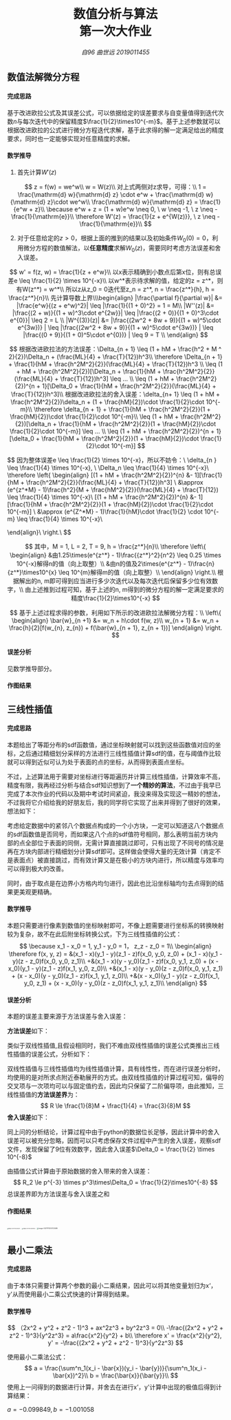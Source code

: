 <h1  align = "center" >数值分析与算法<br>第一次大作业 </h1>

<h6 align = "center">自96 曲世远 2019011455</h6>



## 数值法解微分方程

#### 完成思路

基于改进欧拉公式及其误差公式，可以依据给定的误差要求与自变量值得到迭代次数$n$与每次迭代中的保留精度$\frac{1}{2}\times10^{-m}$。基于上述参数就可以根据改进欧拉的公式进行微分方程迭代求解，基于此求得的解一定满足给出的精度要求，同时也一定能够实现对任意精度的求解。

#### 数学推导

1. 首先计算$W'(z)$

$$
z = f(w) = we^w\\
w = W(z)\\
对上式两侧对z求导，可得：\\
1 = \frac{\mathrm{d} w}{\mathrm{d} z} \cdot e^w + \frac{\mathrm{d} w}{\mathrm{d} z}\cdot we^w\\
\frac{\mathrm{d} w}{\mathrm{d} z} = \frac{1}{e^w + z}\\
\because e^w + z = (1 + w)e^w \neq 0, \ w \neq -1, \ z \neq -\frac{1}{\mathrm{e}}\\
\therefore W'(z) = \frac{1}{z + e^{W(z)}}, \ z \neq -\frac{1}{\mathrm{e}}\\
$$

2. 对于任意给定的$z > 0$，根据上面的推到的结果以及初始条件$W_0(0) = 0$，利用微分方程的数值解法，以**任意精度**求解$W_0(z)$，需要同时考虑方法误差和舍入误差。

$$
w' = f(z, w) = \frac{1}{z + e^w}\\
以x表示精确到小数点后第x位，则有总误差e \leq \frac{1}{2} \times 10^{-x}\\
以w^*表示待求解的值，给定的z = z^*，则有W(z^*) = w^*\\
所以z从z_0 = 0迭代至z_n = z^*, n = \frac{z^*}{h}, h = \frac{z^*}{n}\\
先计算导数上界\\\begin{align}
|\frac{\partial f}{\partial w}|  &= |\frac{e^w}{(z + e^w)^2}| \leq  |\frac{1}{(1 + 0)^2} = 1 = M\\
|W''(z)| &= |\frac{(2 + w)}{(1 + w)^3\cdot e^{2w}}| \leq |\frac{(2 + 0)}{(1 + 0)^3\cdot e^{0}}| \leq 2 = L \\
|W^{(3)}(z)| &=  |\frac{(2w^2 + 8w + 9)}{(1 + w)^5\cdot e^{3w})} | \leq |\frac{(2w^2 + 8w + 9)}{(1 + w)^5\cdot e^{3w})} | \leq |\frac{(0 + 9)}{(1 + 0)^5\cdot e^{0})} | \leq 9 = T \\ 
\end{align}
$$

$$
根据改进欧拉法的方法误差：\Delta_{n + 1} \leq (1 + hM + \frac{h^2 + M ^ 2}{2})\Delta_n + (\frac{ML}{4} + \frac{T}{12})h^3\\
\therefore \Delta_{n + 1} + \frac{1}{hM + \frac{h^2M^2}{2}}(\frac{ML}{4} + \frac{T}{12})h^3 \\ \leq (1 + hM + \frac{h^2M^2}{2})[\Delta_n + \frac{1}{hM + \frac{h^2M^2}{2}}(\frac{ML}{4} + \frac{T}{12})h^3] \leq ... \\
\leq (1 + hM + \frac{h^2M^2}{2})^{n + 1}[\Delta_0 + \frac{1}{hM + \frac{h^2M^2}{2}}(\frac{ML}{4} + \frac{T}{12})h^3]\\
根据改进欧拉法的舍入误差：\delta_{n+ 1} \leq (1 + hM + \frac{h^2M^2}{2})\delta_n + (1 + \frac{hM}{2})\cdot \frac{1}{2}\cdot 10^{-m}\\
\therefore \delta_{n + 1} + \frac{1}{hM + \frac{h^2M^2}{2}}(1 + \frac{hM}{2})\cdot \frac{1}{2}\cdot 10^{-m}\\
\leq (1 + hM + \frac{h^2M^2}{2})[\delta_n +  \frac{1}{hM + \frac{h^2M^2}{2}}(1 + \frac{hM}{2})\cdot \frac{1}{2}\cdot 10^{-m}] \leq ... \\
\leq (1 + hM + \frac{h^2M^2}{2})^{n + 1}[\delta_0 +  \frac{1}{hM + \frac{h^2M^2}{2}}(1 + \frac{hM}{2})\cdot \frac{1}{2}\cdot 10^{-m}]
$$

$$
因为整体误差e \leq \frac{1}{2} \times 10^{-x}，所以不妨令：\\
\delta_{n } \leq \frac{1}{4} \times 10^{-x}, \ \Delta_n \leq \frac{1}{4} \times 10^{-x}\\
\therefore 
\left\{
\begin{align}
 [(1 + hM + \frac{h^2M^2}{2})^{n} &- 1][\frac{1}{hM + \frac{h^2M^2}{2}}(\frac{ML}{4} + \frac{T}{12})h^3] \\
 &\approx (e^{z^*M} - 1)\frac{h^2}{M + \frac{hM^2}{2}}(\frac{ML}{4} + \frac{T}{12})
 \leq \frac{1}{4} \times 10^{-x}\\
[(1 + hM + \frac{h^2M^2}{2})^{n} &- 1][\frac{1}{hM + \frac{h^2M^2}{2}}(1 + \frac{hM}{2})\cdot \frac{1}{2}\cdot 10^{-m}] \\
&\approx (e^{Z^*M} - 1)\frac{1}{hM}\cdot \frac{1}{2} \cdot 10^{-m}
\leq \frac{1}{4} \times 10^{-x}\\

\end{align}\\
\right.\\
$$

$$
其中，M = 1, L = 2, T = 9, h = \frac{z^*}{n}\\
\therefore \left\{
\begin{align}
&由1.25\times(e^{z^*} - 1)\frac{{z^*}^2}{n^2} \leq 0.25 \times 10^{-x}解得n的值（向上取整）\\
&由n的值及2\times(e^{z^*} - 1)\frac{n}{z^*}\times10^{x} \leq 10^{m}解得m的值（向上取整）\\
\end{align}
\right.\\
根据解出的n, m即可得到应当进行多少次迭代以及每次迭代后保留多少位有效数字，\\
由上述推到过程可知，基于上述的n, m得到的微分方程的解一定满足要求的精度\frac{1}{2}\times10^{-x}
$$

$$
基于上述过程求得的参数，利用如下所示的改进欧拉法解微分方程：\\
\left\{
\begin{align}
\bar{w}_{n +1} &= w_n + h\cdot f(w, z)\\
w_{n + 1} &= w_n + \frac{h}{2}[f(w_{n}, z_{n}) + f(\bar{w}_{n + 1}, z_{n + 1})]
\end{align}
\right.
$$



#### 误差分析

见数学推导部分。

#### 作图结果





## 三线性插值

#### 完成思路

本题给出了等距分布的sdf函数值，通过坐标映射就可以找到这些函数值对应的坐标，之后通过精细划分采样的方法进行三线性插值计算sdf的值，在与阈值作比较就可以得到近似可认为处于表面的点的坐标，从而得到表面点坐标。

不过，上述算法用于需要对坐标进行等距遍历并计算三线性插值，计算效率不高，精度有限，我再经过分析与结合sdf知识想到了**一个精妙的算法**，不过由于我早已完成了本次作业的代码以及期中考试时间紧迫，我没来得及实现这一精妙的想法，不过我将它介绍给我的好朋友后，我的同学将它实现了出来并得到了很好的效果，想法如下：

考虑给定数据中的紧邻八个数据点构成的一个小方块，一定可以知道这八个数据点的sdf函数值是否同号，而如果这八个点的sdf值符号相同，那么表明当前方块内部的点全部位于表面的同侧，无需计算直接跳过即可，只有出现了不同号的情况是再在方块内部进行精细划分计算sdf即可。这样做会使得大量的无效计算（肯定不是表面点）被直接跳过，而有效计算又是在极小的方块内进行，所以精度与效率均可以得到极大的改善。

同时，由于取点是在边界小方格内均匀进行，因此也比沿坐标轴均匀去点得到的结果更美观更精确。

#### 数学推导

本题只需要进行像素到数值的坐标映射即可，不像上题需要进行坐标系的转换映射较为复杂，故不在此后附坐标转换公式，下为三线性插值的公式：
$$
\because x_1 - x_0 = 1, y_1 - y_0 = 1， z_z - z_0 = 1\\
\begin{align}
\therefore f(x, y, z) = &(x_1 - x)(y_1 - y)(z_1 - z)f(x_0, y_0, z_0) + (x_1 - x)(y_1 - y)(z - z_0)f(x_0, y_0, z_1)\\
+&(x_1 - x)(y - y_0)(z_1 - z)f(x_0, y_1, z_0) + (x - x_0)(y_1 - y)(z_1 - z)f(x_1, y_0, z_0)\\
+&(x_1 - x)(y - y_0)(z - z_0)f(x_0, y_1, z_1) + (x - x_0)(y - y_0)(z_1 - z)f(x_1, y_1, z_0)\\
+&(x - x_0)(y_1 - y)(z - z_0)f(x_1, y_0, z_1) + (x - x_0)(y - y_0)(z - z_0)f(x_1, y_1, z_1)\\
\end{align}
$$


#### 误差分析

本题的误差主要来源于方法误差与舍入误差：

**方法误差**如下：

类似于双线性插值,且假设相同时，我们不难由双线性插值的误差公式类推出三线性插值的误差公式，分析如下：

双线性插值与三线性插值均为线性插值计算，具有线性性，而在进行误差分析时，均使用的是对所求点附近泰勒展开的方式。由双线性插值的计算过程可知，偏导的交叉项与一次项均可以与固定值约去，因此均只保留了二阶偏导项，由此推知，三线性插值的**方法误差界**为：
$$
R \le \frac{1}{8}M + \frac{1}{4} = \frac{3}{8}M
$$
**舍入误差**如下：

同上问的分析结论，计算过程中由于python的数据位长足够，因此计算中的舍入误差可以被充分忽略，因而可以只考虑保存文件过程中产生的舍入误差，观察sdf文件，发现保留了9位有效数字，因此舍入误差$\Delta_0 = \frac{1}{2} \times 10^{-8}$

由插值公式计算由于原始数据的舍入带来的舍入误差：
$$
R_2 \le p^{-3} \times p^3\times\Delta_0 = \frac{1}{2}\times10^{-8}
$$
总误差界即为方法误差与舍入误差之和

#### 作图结果

<img src="report.assets/image-20211111230526051.png" alt="image-20211111230526051" style="zoom: 16%;" />

<img src="report.assets/image-20211111230619028.png" alt="image-20211111230619028" style="zoom:16%;" />

<img src="report.assets/image-20211111230720486.png" alt="image-20211111230720486" style="zoom:25%;" />

## 最小二乘法

#### 完成思路

由于本体只需要计算两个参数的最小二乘结果，因此可以将其他变量划归为x‘， y'从而使用最小二乘公式快速的计算得到结果。

#### 数学推导

$$
（2x^2 + y^2 + z^2 - 1)^3 + ax^2z^3 + by^2z^3 = 0\\
-\frac{(2x^2 + y^2 + z^2 - 1)^3}{y^2z^3} = a\frac{x^2}{y^2} + b\\
\therefore x' = \frac{x^2}{y^2}, y' = -\frac{(2x^2 + y^2 + z^2 - 1)^3}{y^2z^3}
$$

使用最小二乘法公式：
$$
a = \frac{\sum^n_1(x_i - \bar{x})(y_i - \bar{y})}{\sum^n_1(x_i - \bar{x})^2}\\
b = \frac{\bar{x}}{\bar{y}}\\
$$
使用上一问得到的数据进行计算，并舍去在进行x’，y'计算中出现的极值后得到计算结果：

$a = -0.099849, b = -1.001058$

